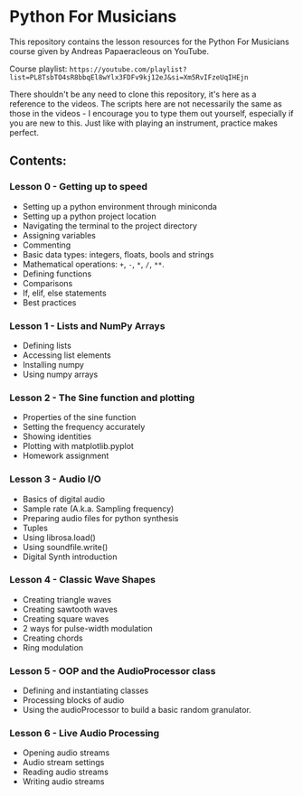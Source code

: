 # Python For Musicians

This repository contains the lesson resources for the Python For Musicians course given by Andreas Papaeracleous on YouTube.

Course playlist: `https://youtube.com/playlist?list=PL8TsbTO4sR8bbqEl8wYlx3FDFv9kj12eJ&si=Xm5RvIFzeUqIHEjn`

There shouldn't be any need to clone this repository, it's here as a reference to the videos. The scripts here are not necessarily the same as those in the videos - I encourage you to type them out yourself, especially if you are new to this. Just like with playing an instrument, practice makes perfect.

## Contents:

### Lesson 0 - Getting up to speed

- Setting up a python environment through miniconda
- Setting up a python project location
- Navigating the terminal to the project directory
- Assigning variables
- Commenting
- Basic data types: integers, floats, bools and strings
- Mathematical operations: `+`, `-`, `*`, `/`, `**`.
- Defining functions
- Comparisons
- If, elif, else statements
- Best practices

### Lesson 1 - Lists and NumPy Arrays

- Defining lists
- Accessing list elements
- Installing numpy
- Using numpy arrays

### Lesson 2 - The Sine function and plotting

- Properties of the sine function
- Setting the frequency accurately
- Showing identities
- Plotting with matplotlib.pyplot
- Homework assignment

### Lesson 3 - Audio I/O

- Basics of digital audio
- Sample rate (A.k.a. Sampling frequency)
- Preparing audio files for python synthesis
- Tuples
- Using librosa.load()
- Using soundfile.write()
- Digital Synth introduction

### Lesson 4 - Classic Wave Shapes

- Creating triangle waves
- Creating sawtooth waves
- Creating square waves
- 2 ways for pulse-width modulation
- Creating chords
- Ring modulation

### Lesson 5 - OOP and the AudioProcessor class

- Defining and instantiating classes
- Processing blocks of audio
- Using the audioProcessor to build a basic random granulator.

### Lesson 6 - Live Audio Processing

- Opening audio streams
- Audio stream settings
- Reading audio streams
- Writing audio streams
